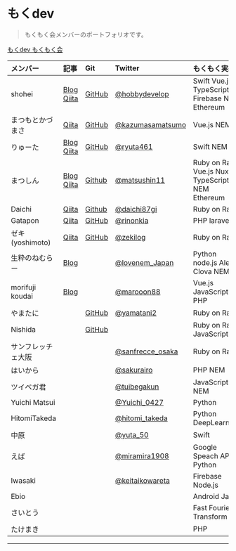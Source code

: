 # もくdev 

> もくもく会メンバーのポートフォリオです。

[もくdev もくもく会](https://mokudev.connpass.com/)

| メンバー | 記事 | Git | Twitter | もくもく実績 |
|:---|:---|:---|:---|:---|
|shohei |[Blog](http://hobbydevelop.info/)<br>[Qiita](https://qiita.com/hukusuke1007)<br> | [GitHub](https://github.com/hukusuke1007)| [@hobbydevelop](https://twitter.com/hobbydevelop) | Swift Vue.js TypeScript Firebase NEM Ethereum |
|まつもとかづまさ |[Qiita](https://qiita.com/kazumasamatsumo)<br> | [GitHub](https://github.com/kazumasamatsumoto)| [@kazumasamatsumo](https://twitter.com/kazumasamatsumo) | Vue.js NEM |
|りゅーた |[Blog](https://ryuta46.com/)<br> [Qiita](https://qiita.com/y-sakata)| [GitHub](https://github.com/ryuta46)| [@ryuta461](https://twitter.com/ryuta461) | Swift NEM |
|まつしん |[Blog](https://matsushin11.com/)<br> [Qiita](https://qiita.com/Matsushin) | [Github](https://github.com/Matsushin)| [@matsushin11](https://twitter.com/matsushin11) | Ruby on Rails Vue.js Nuxt.js TypeScript NEM Ethereum |
|Daichi |[Qiita](https://qiita.com/daichi87gi) | [Github](https://github.com/dyanagi)| [@daichi87gi](https://twitter.com/daichi87gi) | Ruby on Rails |
|Gatapon |[Qiita](https://qiita.com/rinonkia)|[GitHub](https://github.com/rinonkia)|[@rinonkia](https://twitter.com/rinonkia)| PHP laravel |
|ゼキ(yoshimoto) | [Qiita](https://qiita.com/zeki84)|[GitHub](https://github.com/zeki84)| [@zekilog](https://twitter.com/zekilog) | Ruby on Rails |
|生粋のねむらー | [Blog](http://www.lovenem.site/)|| [@lovenem_Japan](https://twitter.com/lovenem_Japan) | Python node.js Alexa Clova NEM |
|morifuji koudai |[Blog](https://morimori-kochan.hatenablog.com/)|| [@marooon88](https://twitter.com/marooon88)| Vue.js JavaScript PHP |
|やまたに | | [GitHub](https://github.com/yamatani2)| [@yamatani2](https://twitter.com/yamakume2) | Ruby on Rails |
|Nishida ||[GitHub](https://github.com/dossy007)||Ruby on Rails JavaScript|
|サンフレッチェ大阪 ||| [@sanfrecce_osaka](https://twitter.com/sanfrecce_osaka) | Ruby on Rails |
|はいから ||| [@sakurairo](https://twitter.com/sakurairo) | PHP NEM |
|ツイベガ君 ||| [@tuibegakun](https://twitter.com/tuibegakun) | JavaScript NEM |
|Yuichi Matsui ||| [@Yuichi_0427](https://twitter.com/Yuichi_0427)| Python |
|HitomiTakeda ||| [@hitomi_takeda](https://twitter.com/hitomi_takeda)| Python DeepLearning |
|中原 |||[@yuta_50](https://twitter.com/yuta_50)| Swift |
|えば |||[@miramira1908](https://twitter.com/miramira1908)| Google Speach API Python |
|Iwasaki |||[@keitaikowareta](https://twitter.com/keitaikowareta)| Firebase Node.js |
|Ebio ||||Android Java|
|さいとう ||| | Fast Fourier Transform |
|たけまき ||| | PHP |
___


